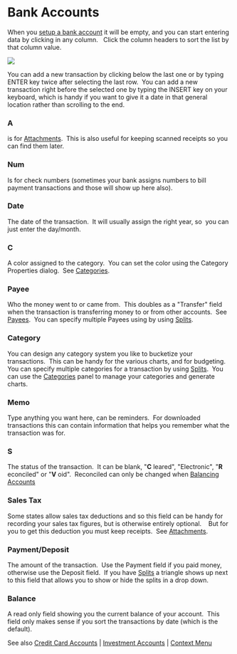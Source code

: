 # Bank Accounts

When you [setup a bank account](SetupAccounts.md) it will be empty, and you can start entering data by clicking in any column.   Click the column headers to sort the list by that column value.

![](../Images/Bank%20Accounts.png)

You can add a new transaction by clicking below the last one or by typing ENTER key twice after selecting the last row.  You can add a new transaction right before the selected one by typing the INSERT key on your keyboard, which is handy if you want to give it a date in that general location rather than scrolling to the end.

### A
is for [Attachments](../Basics/Attachments.md).  This is also useful for keeping scanned receipts so you can find them later.   

### Num
Is for check numbers (sometimes your bank assigns numbers to bill payment transactions and those will show up here also).

### Date
The date of the transaction.  It will usually assign the right year, so  you can just enter the day/month.

### C
A color assigned to the category.  You can set the color using the Category Properties dialog.  See [Categories](../Basics/Categories.md). 

### Payee
Who the money went to or came from.  This doubles as a "Transfer" field when the transaction is transferring money to or from other accounts.  See [Payees](../Basics/Payees.md).  You can specify multiple Payees using by using [Splits](../Basics/Splits.md).

### Category
You can design any category system you like to bucketize your transactions.  This can be handy for the various charts, and for budgeting.  You can specify multiple categories for a transaction by using [Splits](../Basics/Splits.md).  You can use the [Categories](../Basics/Categories.md) panel to manage your categories and generate charts.

### Memo
Type anything you want here, can be reminders.  For downloaded transactions this can contain information that helps you remember what the transaction was for.

### S
The status of the transaction.  It can be blank, "**C** leared", "Electronic", "**R** econciled" or "**V** oid".  Reconciled can only be changed when [Balancing Accounts](BalancingAccounts.md)

### Sales Tax
Some states allow sales tax deductions and so this field can be handy for recording your sales tax figures, but is otherwise entirely optional.    But for you to get this deduction you must keep receipts.  See [Attachments](../Basics/Attachments.md).

### Payment/Deposit
The amount of the transaction.  Use the Payment field if you paid money, otherwise use the Deposit field.  If you have [Splits](../Basics/Splits.md) a triangle shows up next to this field that allows you to show or hide the splits in a drop down.

### Balance
A read only field showing you the current balance of your account.  This field only makes sense if you sort the transactions by date (which is the default).

See also [Credit Card Accounts](CreditCardAccounts.md) | [Investment Accounts](InvestmentAccounts.md) | [Context Menu](ContextMenu.md)


